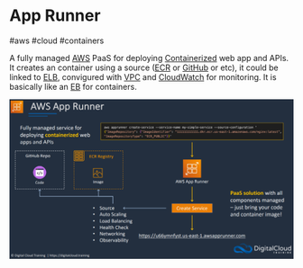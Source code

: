 # App Runner
#aws #cloud #containers 


A fully managed [AWS](Cloud%20Computing/AWS/AWS.md) PaaS for deploying [Containerized](Microservice%20Architecture/Docker/Containers.md) web app and APIs. It creates an container using a source ([ECR](ECR) or [GitHub](DevOps/SCR/GitHub.md) or etc), it could be linked to [ELB](Cloud%20Computing/AWS/Compute/ELB.md), convigured with [VPC](Cloud%20Computing/AWS/Networking/VPC.md) and [CloudWatch](Cloud%20Computing/AWS/Monitoring/CloudWatch.md) for monitoring. It is basically like an [EB](Cloud%20Computing/AWS/Compute/EB.md) for containers.


![](Attachments/Pasted%20image%2020230326160110.png)